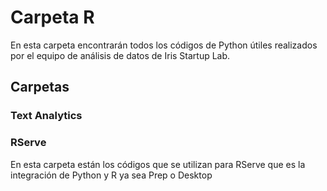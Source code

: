 # Carpeta R
En esta carpeta encontrarán todos los códigos de Python útiles realizados por el equipo de análisis de datos de Iris Startup Lab.

## Carpetas
### Text Analytics 
### RServe
En esta carpeta están los códigos que se utilizan para RServe que es la integración de Python y R ya sea Prep o Desktop

